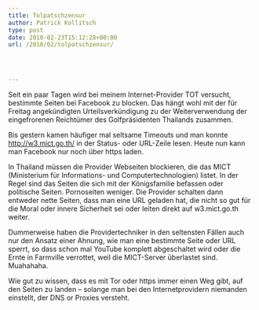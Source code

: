 ```yaml
---
title: Tolpatschzensur
author: Patrick Kollitsch
type: post
date: 2010-02-23T15:12:28+00:00
url: /2010/02/tolpatschzensur/




---
```

Seit ein paar Tagen wird bei meinem Internet-Provider <span class="caps">TOT</span> versucht, bestimmte Seiten bei Facebook zu blocken. Das hängt wohl mit der für Freitag angekündigten Urteilsverkündigung zu der Weiterverwendung der eingefrorenen Reichtümer des Golfpräsidenten Thailands zusammen. 

Bis gestern kamen häufiger mal seltsame Timeouts und man konnte http://w3.mict.go.th/ in der Status- oder <span class="caps">URL</span>-Zeile lesen. Heute nun kann man Facebook nur noch über https laden. 

In Thailand müssen die Provider Webseiten blockieren, die das <span class="caps">MICT</span> (Ministerium für Informations- und Computertechnologien) listet. In der Regel sind das Seiten die sich mit der Königsfamilie befassen oder politische Seiten. Pornoseiten weniger. Die Provider schalten dann entweder nette Seiten, dass man eine <span class="caps">URL</span> geladen hat, die nicht so gut für die Moral oder innere Sicherheit sei oder leiten direkt auf w3.mict.go.th weiter. 

Dummerweise haben die Providertechniker in den seltensten Fällen auch nur den Ansatz einer Ahnung, wie man eine bestimmte Seite oder <span class="caps">URL</span> sperrt, so dass schon mal YouTube komplett abgeschaltet wird oder die Ernte in Farmville verrottet, weil die <span class="caps">MICT</span>-Server überlastet sind. Muahahaha.

Wie gut zu wissen, dass es mit Tor oder https immer einen Weg gibt, auf den Seiten zu landen &#8211; solange man bei den Internetprovidern niemanden einstellt, der <span class="caps">DNS</span> or Proxies versteht.